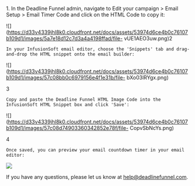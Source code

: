 1\. In the Deadline Funnel admin, navigate to Edit your campaign > Email Setup > Email Timer Code and click on the HTML Code to copy it: 

![](https://d33v4339jhl8k0.cloudfront.net/docs/assets/53974d6ce4b0c76107b109d1/images/5a7e18d12c7d3a4a4198ffad/file-
vUE1AEO3uw.png)2

    In your InfusionSoft email editor, choose the 'Snippets' tab and drag-and-drop the HTML snippet onto the email builder:

![](https://d33v4339jhl8k0.cloudfront.net/docs/assets/53974d6ce4b0c76107b109d1/images/57c08bb0c6979156e4f1e31b/file-
bXo03lRYgx.png)

3

    Copy and paste the Deadline Funnel HTML Image Code into the InfusionSoft HTML Snippet box and click 'Save':

![](https://d33v4339jhl8k0.cloudfront.net/docs/assets/53974d6ce4b0c76107b109d1/images/57c08d74903360342852e78f/file-
CopvSbNcYs.png)

4

    Once saved, you can preview your email countdown timer in your email editor:

![](https://d33v4339jhl8k0.cloudfront.net/docs/assets/53974d6ce4b0c76107b109d1/images/58ae18e72c7d3a576d356c56/file-4SyVLLd89R.png)

If you have any questions, please let us know at
[help@deadlinefunnel.com](mailto:mailto:help@deadlinefunnel.com).

